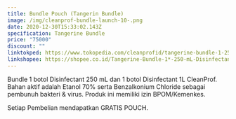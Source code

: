 ```yaml
---
title: Bundle Pouch (Tangerin Bundle)
image: /img/cleanprof-bundle-launch-10-.png
date: 2020-12-30T15:33:02.143Z
specification: Tangerine Bundle
price: "75000"
discount: ""
linktokped: https://www.tokopedia.com/cleanprofid/tangerine-bundle-1-250-ml-disinfectant-1-1l-disinfectant
linkshopee: https://shopee.co.id/Tangerine-Bundle-1*-250-mL-Disinfectant-1*-1L-Disinfectant-i.315548033.5763841049
---
```

Bundle 1 botol Disinfectant 250 mL dan 1 botol Disinfectant 1L CleanProf. Bahan aktif adalah Etanol 70% serta Benzalkonium Chloride sebagai pembunuh bakteri & virus. Produk ini memiliki izin BPOM/Kemenkes.

Setiap Pembelian mendapatkan GRATIS POUCH.